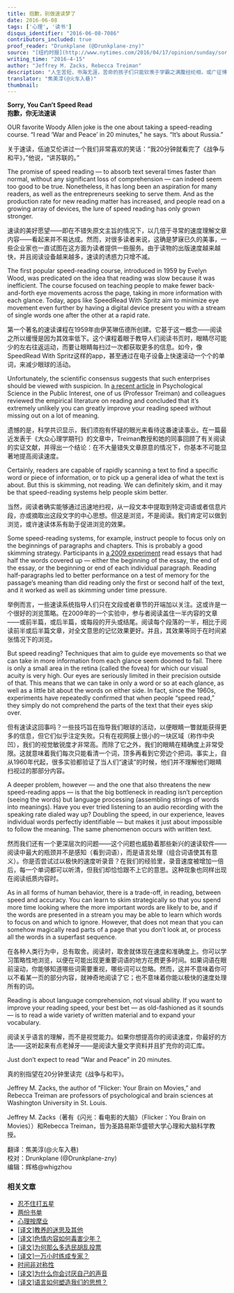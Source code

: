 ```yaml
---
title: 抱歉，别做速读梦了
date: 2016-06-08
tags: ['心理', '读书']
disqus_identifier: "2016-06-08-7086"
contributors_included: true
proof_reader: "Drunkplane (@Drunkplane-zny)"
source: "[纽约时报](http://www.nytimes.com/2016/04/17/opinion/sunday/sorry-you-cant-speed-read.html)"
writing_time: "2016-4-15"
author: "Jeffrey M. Zacks, Rebecca Treiman"
description: "人生苦短，书海无涯，苦命的孩子们只能钦羡于学霸之满腹经纶相，或广征博引范，哀叹为何自己不能一目十行，日阅五车，于是便有了各种速读术，拜智能手机之赐，如今更有众速读APP相助，那么，究竟有多少人掌握了此项神技，并且靠它学到了更多东西呢？"
translator: "焦美淳(@火车入巷)"
thumbnail:
---
```


**Sorry, You Can’t Speed Read**  
**抱歉，你无法速读**

OUR favorite Woody Allen joke is the one about taking a speed-reading course. “I read ‘War and Peace’ in 20 minutes,” he says. “It’s about Russia.”

关于速读，伍迪艾伦讲过一个我们非常喜欢的笑话：“我20分钟就看完了《战争与和平》，”他说，“讲苏联的。”

The promise of speed reading — to absorb text several times faster than normal, without any significant loss of comprehension — can indeed seem too good to be true. Nonetheless, it has long been an aspiration for many readers, as well as the entrepreneurs seeking to serve them. And as the production rate for new reading matter has increased, and people read on a growing array of devices, the lure of speed reading has only grown stronger.

速读的美好愿望——即在不错失原文主旨的情况下，以几倍于寻常的速度理解文章内容——看起来并不易达成。然而，对很多读者来说，这确是梦寐已久的美事，一些企业家也一直试图在这方面为读者提供一些服务。由于读物的出版速度越来越快，并且阅读设备越来越多，速读的诱惑力只增不减。

The first popular speed-reading course, introduced in 1959 by Evelyn Wood, was predicated on the idea that reading was slow because it was inefficient. The course focused on teaching people to make fewer back-and-forth eye movements across the page, taking in more information with each glance. Today, apps like SpeedRead With Spritz aim to minimize eye movement even further by having a digital device present you with a stream of single words one after the other at a rapid rate.

第一个著名的速读课程在1959年由伊芙琳伍德所创建。它基于这一概念——阅读之所以缓慢是因为其效率低下。这个课程着眼于教导人们阅读书页时，眼睛尽可能少的左右往返运动，而要让眼睛每扫过一次都获取更多的信息。如今，像SpeedRead With Spritz这样的app，甚至通过在电子设备上快速滚动一个个的单词，来减少眼球的活动。

Unfortunately, the scientific consensus suggests that such enterprises should be viewed with suspicion. In [a recent article](http://doi.org/10.1177/1529100615623267) in Psychological Science in the Public Interest, one of us (Professor Treiman) and colleagues reviewed the empirical literature on reading and concluded that it’s extremely unlikely you can greatly improve your reading speed without missing out on a lot of meaning.

遗憾的是，科学共识显示，我们须抱有怀疑的眼光来看待这番速读事业。在一篇最近发表于《大众心理学期刊》的文章中，Treiman教授和她的同事回顾了有关阅读的实证文献，并得出一个结论：在不大量错失文章原意的情况下，你基本不可能显著地提高阅读速度。

Certainly, readers are capable of rapidly scanning a text to find a specific word or piece of information, or to pick up a general idea of what the text is about. But this is skimming, not reading. We can definitely skim, and it may be that speed-reading systems help people skim better.

当然，阅读者确实能够通过迅速地扫视，从一段文本中提取到特定词语或者信息片段，亦或摘取出这段文字的中心思想。但这是浏览，不是阅读。我们肯定可以做到浏览，或许速读体系有助于促进浏览的效果。

Some speed-reading systems, for example, instruct people to focus only on the beginnings of paragraphs and chapters. This is probably a good skimming strategy. Participants in [a 2009 experiment](http://psycnet.apa.org/journals/xap/15/3/228/) read essays that had half the words covered up — either the beginning of the essay, the end of the essay, or the beginning or end of each individual paragraph. Reading half-paragraphs led to better performance on a test of memory for the passage’s meaning than did reading only the first or second half of the text, and it worked as well as skimming under time pressure.

举例而言，一些速读系统指导人们只在文段或者章节的开端加以关注。这或许是一个很好的浏览策略。在2009年的一个实验中，参与者阅读盖住一半内容的文章——或前半篇，或后半篇，或每段的开头或结尾。阅读每个段落的一半，相比于阅读前半或后半篇文章，对全文意思的记忆效果更好。并且，其效果等同于在时间紧张情况下的浏览。

But speed reading? Techniques that aim to guide eye movements so that we can take in more information from each glance seem doomed to fail. There is only a small area in the retina (called the fovea) for which our visual acuity is very high. Our eyes are seriously limited in their precision outside of that. This means that we can take in only a word or so at each glance, as well as a little bit about the words on either side. In fact, since the 1960s, experiments have repeatedly confirmed that when people “speed read,” they simply do not comprehend the parts of the text that their eyes skip over.

但有速读这回事吗？一些技巧旨在指导我们眼球的活动，以便眼睛一瞥就能获得更多的信息，但它们似乎注定失败。只有在视网膜上很小的一块区域（称作中央凹），我们的视觉敏锐度才非常高。而除了它之外，我们的眼睛在精确度上非常受限。这就意味着我们每次只能看清一个词，顶多再看到它旁边个把词。事实上，自从1960年代起，很多实验都验证了当人们“速读”的时候，他们并不理解他们眼睛扫视过的那部分内容。

A deeper problem, however — and the one that also threatens the new speed-reading apps — is that the big bottleneck in reading isn’t perception (seeing the words) but language processing (assembling strings of words into meanings). Have you ever tried listening to an audio recording with the speaking rate dialed way up? Doubling the speed, in our experience, leaves individual words perfectly identifiable — but makes it just about impossible to follow the meaning. The same phenomenon occurs with written text.

然而我们还有一个更深层次的问题——这个问题也威胁着那些新兴的速读软件——阅读中最大的瓶颈并不是感知（看到词语），而是语言处理（组合词语使其有意义）。你是否尝试过以极快的速度听录音？在我们的经验里，录音速度被增加一倍后，每一个单词都可以听清，但我们却恰恰跟不上它的意思。这种现象也同样出现在阅读纸质内容时。

As in all forms of human behavior, there is a trade-off, in reading, between speed and accuracy. You can learn to skim strategically so that you spend more time looking where the more important words are likely to be, and if the words are presented in a stream you may be able to learn which words to focus on and which to ignore. However, that does not mean that you can somehow magically read parts of a page that you don’t look at, or process all the words in a superfast sequence.

在各种人类行为中，总有取舍。阅读时，取舍就体现在速度和准确度上。你可以学习策略性地浏览，以便在可能出现更重要词语的地方花费更多时间。如果词语在眼前滚动，你能够知道哪些词需要重视，哪些词可以忽略。然而，这并不意味着你可以不看某一页的部分内容，就神奇地阅读了它；也不意味着你能以极快的速度处理所有的词。

Reading is about language comprehension, not visual ability. If you want to improve your reading speed, your best bet — as old-fashioned as it sounds — is to read a wide variety of written material and to expand your vocabulary.

阅读关乎语言的理解，而不是视觉能力。如果你想提高你的阅读速度，你最好的方法——这听起来有点老掉牙——是阅读大量文字资料并且扩充你的词汇库。

Just don’t expect to read “War and Peace” in 20 minutes.

真的别指望在20分钟里读完《战争与和平》。

Jeffrey M. Zacks, the author of “Flicker: Your Brain on Movies,” and Rebecca Treiman are professors of psychological and brain sciences at Washington University in St. Louis.

Jeffrey M. Zacks（著有《闪光：看电影的大脑》（Flicker：You Brain on Movies））和Rebecca Treiman，皆为圣路易斯华盛顿大学心理和大脑科学教授。


翻译：焦美淳(@火车入巷)  
校对：Drunkplane (@Drunkplane-zny)  
编辑：辉格@whigzhou


### 相关文章

* [忍不住打五星](https://headsalon.org/archives/7633.html "忍不住打五星")
* [两份书单](https://headsalon.org/archives/7748.html "两份书单")
* [心理按摩业](https://headsalon.org/archives/7767.html "心理按摩业")
* [[译文]教养的迷思及其他](https://headsalon.org/archives/7476.html "[译文]教养的迷思及其他")
* [[译文]色情内容如何毒害少年？](https://headsalon.org/archives/7470.html "[译文]色情内容如何毒害少年？")
* [[译文]为何那么多选民胡乱投票](https://headsalon.org/archives/7402.html "[译文]为何那么多选民胡乱投票")
* [[译文]一万小时练成专家？](https://headsalon.org/archives/7082.html "[译文]一万小时练成专家？")
* [时间非对称性](https://headsalon.org/archives/7193.html "时间非对称性")
* [[译文]为什么你会讨厌自己的声音](https://headsalon.org/archives/6967.html "[译文]为什么你会讨厌自己的声音")
* [[译文]语言如何塑造我们的思想？](https://headsalon.org/archives/6960.html "[译文]语言如何塑造我们的思想？")
